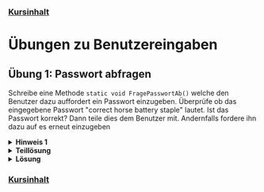 ### [Kursinhalt](../README.md)


Übungen zu Benutzereingaben
===========================

Übung 1: Passwort abfragen
---------------------------

Schreibe eine Methode `static void FragePasswortAb()` welche den Benutzer dazu auffordert ein Passwort einzugeben. Überprüfe ob das eingegebene Passwort "correct horse battery staple" lautet. Ist das Passwort korrekt? Dann teile dies dem Benutzer mit. Andernfalls fordere ihn dazu auf es erneut einzugeben

<details>
  <summary><b>Hinweis 1</b></summary>

  - Verwende eine `while`-Schleife.
  - Verwende die Methode `Console.ReadLine()`.
</details>

<details>
    <summary><b>Teillösung</b></summary>

```cs
static void FragePasswortAb()
{
    while(true)
    {
        Console.WriteLine("Wie lautet das Passwort?");

        string eingabe = Console.ReadLine();
        
        // Überprüfe die Eingabe.
    } 
}
```
</details>

<details>
    <summary><b>Lösung</b></summary>

```cs
static void FragePasswortAb()
{
    while(true)
    {
        Console.WriteLine("Wie lautet das Passwort?");

        string eingabe = Console.ReadLine();
        if(eingabe == "correct horse batt    staple")
        {
            Console.WriteLine("Passwort korrekt!");
            break;
        }
        else
        {
            Console.WriteLine("Falsches Passwort!");
        }
    } 
}
```
</details>


### [Kursinhalt](../README.md)
